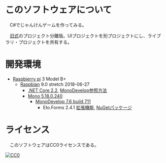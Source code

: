 ﻿# このソフトウェアについて

　C#でじゃんけんゲームを作ってみる。

　[旧式](https://github.com/ytyaru/CSharp.dotnet.Janken.20190130120000)のプロジェクト分離版。UIプロジェクトを別プロジェクトにし、ライブラリ・プロジェクトを共有する。

# 開発環境

* [Raspbierry pi](https://ja.wikipedia.org/wiki/Raspberry_Pi) 3 Model B+
    * [Raspbian](https://www.raspberrypi.org/downloads/raspbian/) 9.0 stretch 2018-06-27
        * [.NET Core 2.2](http://ytyaru.hatenablog.com/entry/2020/02/08/000000), [MonoDevelop参照方法](http://ytyaru.hatenablog.com/entry/2020/02/09/000000)
        * [Mono 5.18.0.240](http://ytyaru.hatenablog.com/entry/2020/01/17/000000)
            * [MonoDevelop 7.6 build 711](http://ytyaru.hatenablog.com/entry/2020/01/19/000000)
                * Eto.Forms 2.4.1 [拡張機能](http://ytyaru.hatenablog.com/entry/2020/01/23/000000), [NuGetパッケージ](http://ytyaru.hatenablog.com/entry/2020/01/21/000000)

# ライセンス

　このソフトウェアはCC0ライセンスである。

[![CC0](http://i.creativecommons.org/p/zero/1.0/88x31.png "CC0")](http://creativecommons.org/publicdomain/zero/1.0/deed.ja)

